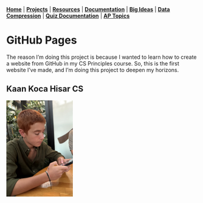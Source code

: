 **[Home](README.md)** | **[Projects](Projects.md)** | **[Resources](Resources.md)** | **[Documentation](Documentary.md)** | **[Big Ideas](Big_Ideas.md)** | **[Data Compression](Data_Compression.md)** | **[Quiz Documentation](Quiz_Documentation.md)** | **[AP Topics](AP_Topics.md)**

# GitHub Pages

The reason I’m doing this project is because I wanted to learn how to create a website from GitHub in my CS Principles course. So, this is the first website I’ve made, and I’m doing this project to deepen my horizons.

## Kaan Koca Hisar CS

<img src="IMG_1866.jpeg" width="175">

<br>
